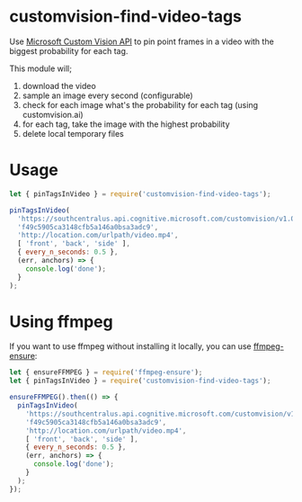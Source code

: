 # customvision-find-video-tags

Use [Microsoft Custom Vision API](customvision.ai) to pin point frames in a video with the biggest probability for each tag.

This module will;

1. download the video
2. sample an image every second (configurable)
3. check for each image what's the probability for each tag (using customvision.ai)
4. for each tag, take the image with the highest probability
5. delete local temporary files

# Usage

```js
let { pinTagsInVideo } = require('customvision-find-video-tags');

pinTagsInVideo(
  'https://southcentralus.api.cognitive.microsoft.com/customvision/v1.0/Prediction/52856430-0796-4d1b-a05b-b6a42dc14743/image',
  'f49c5905ca3148cfb5a146a0bsa3adc9',
  'http://location.com/urlpath/video.mp4',
  [ 'front', 'back', 'side' ],
  { every_n_seconds: 0.5 },
  (err, anchors) => {
    console.log('done');
  }
);
```

# Using ffmpeg

If you want to use ffmpeg without installing it locally, you can use [ffmpeg-ensure](https://github.com/CatalystCode/ffmpeg-ensure):

```js
let { ensureFFMPEG } = require('ffmpeg-ensure');
let { pinTagsInVideo } = require('customvision-find-video-tags');

ensureFFMPEG().then(() => {
  pinTagsInVideo(
    'https://southcentralus.api.cognitive.microsoft.com/customvision/v1.0/Prediction/52856430-0796-4d1b-a05b-b6a42dc14743/image',
    'f49c5905ca3148cfb5a146a0bsa3adc9',
    'http://location.com/urlpath/video.mp4',
    [ 'front', 'back', 'side' ],
    { every_n_seconds: 0.5 },
    (err, anchors) => {
      console.log('done');
    }
  );
});
```
